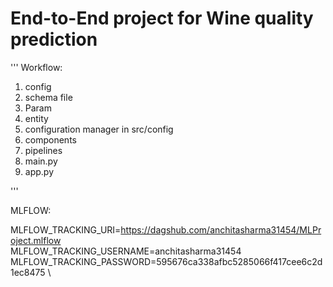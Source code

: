 # End-to-End project for Wine quality prediction 

'''
Workflow:
1. config
2. schema file
3. Param
4. entity
5. configuration manager in src/config
6. components
7. pipelines
8. main.py
9. app.py

'''


MLFLOW:

MLFLOW_TRACKING_URI=https://dagshub.com/anchitasharma31454/MLProject.mlflow \
MLFLOW_TRACKING_USERNAME=anchitasharma31454 \
MLFLOW_TRACKING_PASSWORD=595676ca338afbc5285066f417cee6c2d1ec8475 \
